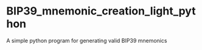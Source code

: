# BIP39_mnemonic_creation_light_python
A simple python program for generating valid BIP39 mnemonics
